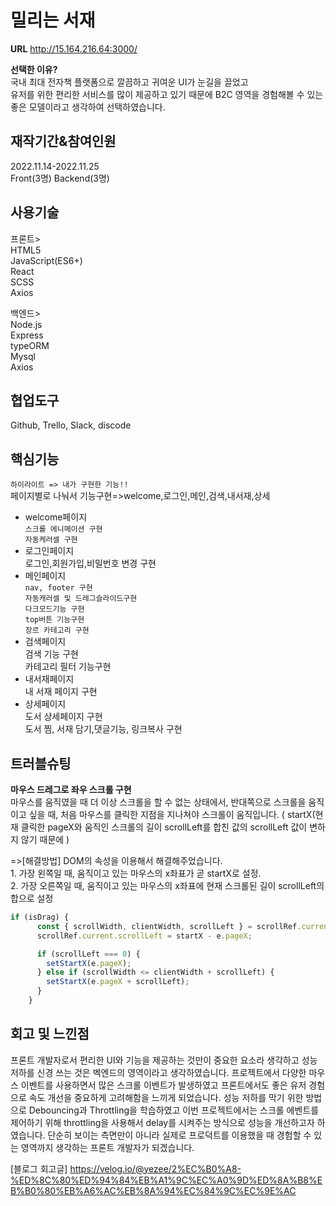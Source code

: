 # 밀리는 서재

**URL** http://15.164.216.64:3000/

**선택한 이유?**  
국내 최대 전자책 플랫폼으로 깔끔하고 귀여운 UI가 눈길을 끌었고                
유저를 위한 편리한 서비스를 많이 제공하고 있기 때문에 B2C 영역을 경험해볼 수 있는 좋은 모델이라고 생각하여 선택하였습니다. 

## 재작기간&참여인원
2022.11.14-2022.11.25   
Front(3명) Backend(3명)
    
## 사용기술
프론트>    
HTML5   
JavaScript(ES6+)    
React   
SCSS    
Axios     

백엔드>      
Node.js     
Express     
typeORM     
Mysql       
Axios     

## 협업도구     
Github, Trello, Slack, discode

## 핵심기능
`하이라이트 => 내가 구현한 기능!!`  
페이지별로 나눠서 기능구현=>welcome,로그인,메인,검색,내서재,상세    

* welcome페이지    
`스크롤 에니메이션 구현`    
`자동케러셀 구현`    
* 로그인페이지    
로그인,회원가입,비밀번호 변경 구현   
* 메인페이지   
`nav, footer 구현`    
`자동캐러셀 및 드레그슬라이드구현`   
`다크모드기능 구현`   
`top버튼 기능구현`    
`장르 카테고리 구현`    
* 검색페이지   
검색 기능 구현    
카테고리 필터 기능구현    
* 내서재페이지    
내 서재 페이지 구현   
* 상세페이지   
도서 상세페이지 구현   
도서 찜, 서재 담기,댓글기능, 링크복사 구현   

## 트러블슈팅
**마우스 드레그로 좌우 스크롤 구현**          
마우스를 움직였을 때 더 이상 스크롤을 할 수 없는 상태에서, 반대쪽으로 스크롤을 움직이고 싶을 때, 처음 마우스를 클릭한 지점을 지나쳐야 스크롤이 움직입니다. ( startX(현재 클릭한 pageX와 움직인 스크롤의 길이 scrollLeft를 합친 값의 scrollLeft 값이 변하지 않기 때문에 )

=>[해결방법] DOM의 속성을 이용해서 해결해주었습니다.            
    1. 가장 왼쪽일 때, 움직이고 있는 마우스의 x좌표가 곧 startX로 설정.            
    2. 가장 오른쪽일 때, 움직이고 있는 마우스의 x좌표에 현재 스크롤된 길이 scrollLeft의 합으로 설정               
    
```js
if (isDrag) {
      const { scrollWidth, clientWidth, scrollLeft } = scrollRef.current;
      scrollRef.current.scrollLeft = startX - e.pageX;

      if (scrollLeft === 0) {
        setStartX(e.pageX);
      } else if (scrollWidth <= clientWidth + scrollLeft) {
        setStartX(e.pageX + scrollLeft);
      }
    }
```      


## 회고 및 느낀점
프론트 개발자로서 편리한 UI와 기능을 제공하는 것만이 중요한 요소라 생각하고 성능 저하를 신경 쓰는 것은 벡엔드의 영역이라고 생각하였습니다. 
프로젝트에서 다양한 마우스 이벤트를 사용하면서 많은 스크롤 이벤트가 발생하였고 프론트에서도 좋은 유저 경험으로 속도 개선을 중요하게 고려해함을 느끼게 되었습니다. 
성능 저하를 막기 위한 방법으로 Debouncing과 Throttling을 학습하였고
이번 프로젝트에서는 스크롤 에벤트를 제어하기 위해 throttling을 사용해서 delay를 시켜주는 방식으로 성능을 개선하고자 하였습니다. 
단순히 보이는 측면만이 아니라 실제로 프로덕트를 이용했을 때 경험할 수 있는 영역까지 생각하는 프론트 개발자가 되겠습니다.


[블로그 회고글]
https://velog.io/@yezee/2%EC%B0%A8-%ED%8C%80%ED%94%84%EB%A1%9C%EC%A0%9D%ED%8A%B8%EB%B0%80%EB%A6%AC%EB%8A%94%EC%84%9C%EC%9E%AC
